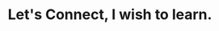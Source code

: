 ---
title : "Let's Connect, I wish to learn."
bg_image : "images/backgrounds/need-service.jpg"
button:
  enable : true
  label : "SAY HELLO!"
  link : "#contact"


# custom style
custom_class: "" 
custom_attributes: "" 
custom_css: ""
---
